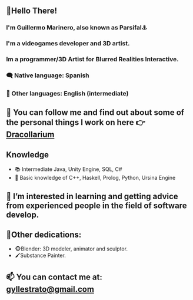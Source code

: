 ## 👋Hello There!
### I'm Guillermo Marinero, also known as Parsifal⚓
### I'm a videogames developer and 3D artist.
### Im a programmer/3D Artist for Blurred Realities Interactive.

### 🗨 Native language: Spanish
### 💬 Other languages: English (intermediate)

## 🔭 You can follow me and find out about some of the personal things I work on here 👉[Dracollarium](https://www.instagram.com/dracollarium_studio/)

 ## Knowledge
- 📚 Intermediate Java, Unity Engine, SQL, C#
- 📖 Basic knowledge of C++, Haskell, Prolog, Python, Ursina Engine

## 🤔 I’m interested in learning and getting advice from experienced people in the field of software develop.

## 💪Other dedications:
  - 🐵Blender: 3D modeler, animator and sculptor.
  - 🖌Substance Painter.
 
## 📫 You can contact me at: gyllestrato@gmail.com

<!--
- **Parsifal308/Parsifal308** is a ✨ _special_ ✨ repository because its `README.md` (this file) appears on your GitHub profile.
- 🎬
- 👯 I’m looking to collaborate on ...
- 😄 Pronouns: ...
-->
